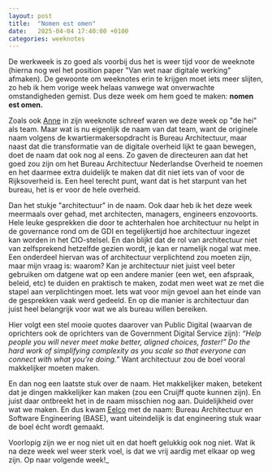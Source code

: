 ```yaml
---
layout: post
title:  "Nomen est omen"
date:   2025-04-04 17:40:00 +0100
categories: weeknotes
---
```

De werkweek is zo goed als voorbij dus het is weer tijd voor de weeknote (hierna nog wel het position paper "Van wet naar digitale werking" afmaken). De gewoonte om weeknotes erin te krijgen moet iets meer slijten, zo heb ik hem vorige week helaas vanwege wat onverwachte omstandigheden gemist. Dus deze week om hem goed te maken: **nomen est omen.**

Zoals ook [Anne](https://anneschuth.nl/) in zijn weeknote schreef waren we deze week op "de hei" als team. Maar wat is nu eigenlijk de naam van dat team, want de originele naam volgens de kwartiermakersopdracht is Bureau Architectuur, maar naast dat die transformatie van de digitale overheid lijkt te gaan bewegen, doet de naam dat ook nog al eens. Zo gaven de directeuren aan dat het goed zou zijn om het Bureau Architectuur Nederlandse Overheid te noemen en het daarmee extra duidelijk te maken dat dit niet iets van of voor de Rijksoverheid is. Een heel terecht punt, want dat is het starpunt van het bureau, het is er voor de hele overheid.

Dan het stukje "architectuur" in de naam. Ook daar heb ik het deze week meermaals over gehad, met architecten, managers, engineers enzovoorts. Hele leuke gesprekken die door te achterhalen hoe architectuur nu helpt in de governance rond om de GDI en tegelijkertijd hoe architectuur ingezet kan worden in het CIO-stelsel. En dan blijkt dat de rol van architectuur niet van zelfsprekend hetzelfde gezien wordt, je kan er namelijk nogal wat mee. Een onderdeel hiervan was of architectuur verplichtend zou moeten zijn, maar mijn vraag is: waarom? Kan je architectuur niet juist veel beter gebruiken om datgene wat op een andere manier (een wet, een afspraak, beleid, etc) te duiden en praktisch te maken, zodat men weet wat ze met die stapel aan verplichtingen moet. Iets wat voor mijn gevoel aan het einde van de gesprekken vaak werd gedeeld. En op die manier is architectuur dan juist heel belangrijk voor wat we als bureau willen bereiken. 

Hier volgt een stel mooie quotes daarover van Public Digital (waarvan de oprichters ook de oprichters van de Government Digital Service zijn): 
_“Help people you will never meet make better, aligned choices, faster!”_ 
_Do the hard work of simplifying complexity as you scale so that everyone can connect with what you’re doing.”_
Want architectuur zou de boel vooral makkelijker moeten maken.

En dan nog een laatste stuk over de naam. Het makkelijker maken, betekent dat je dingen makkelijker kan maken (zou een Cruijff quote kunnen zijn). En juist daar ontbreekt het in de naam misschien nog aan. Duidelijkheid over wat we maken. En dus kwam [Eelco](https://eelco.hotting.it/) met de naam: Bureau Architectuur en Software Engineering (BASE), want uiteindelijk is dat engineering stuk waar de boel écht wordt gemaakt.

Voorlopig zijn we er nog niet uit en dat hoeft gelukkig ook nog niet. Wat ik na deze week wel weer sterk voel, is dat we vrij aardig met elkaar op weg zijn. Op naar volgende week!_
